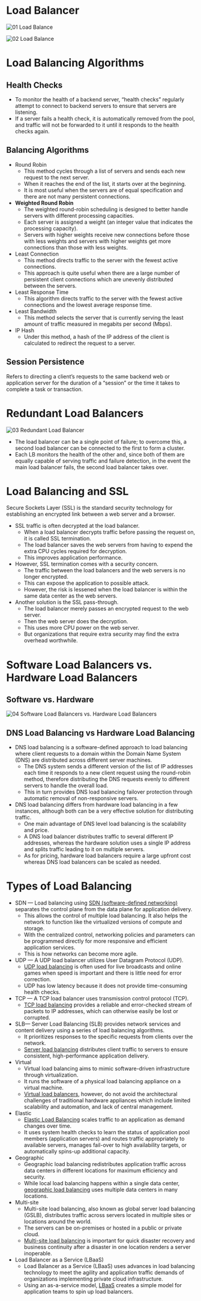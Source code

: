 # Load Balancer
![01 Load Balance](https://raw.githubusercontent.com/lambda826/My-Notebook/master/08%20Distributed%20System/01%20System%20Design/01%20System%20Design%20Tools/resource/load%20balance/01%20Load%20Balance.png)

![02 Load Balance](https://raw.githubusercontent.com/lambda826/My-Notebook/master/08%20Distributed%20System/01%20System%20Design/01%20System%20Design%20Tools/resource/load%20balance/02%20Load%20Balance.png)


# Load Balancing Algorithms
## Health Checks
- To monitor the health of a backend server, “health checks” regularly attempt to connect to backend servers to ensure that servers are listening.
- If a server fails a health check, it is automatically removed from the pool, and traffic will not be forwarded to it until it responds to the health checks again.

## Balancing Algorithms
- Round Robin
	- This method cycles through a list of servers and sends each new request to the next server.
	- When it reaches the end of the list, it starts over at the beginning.
	- It is most useful when the servers are of equal specification and there are not many persistent connections.
- **Weighted Round Robin**
	- The weighted round-robin scheduling is designed to better handle servers with different processing capacities.
	- Each server is assigned a weight (an integer value that indicates the processing capacity).
	- Servers with higher weights receive new connections before those with less weights and servers with higher weights get more connections than those with less weights.
- Least Connection
	- This method directs traffic to the server with the fewest active connections.
	- This approach is quite useful when there are a large number of persistent client connections which are unevenly distributed between the servers.
- Least Response Time
	- This algorithm directs traffic to the server with the fewest active connections and the lowest average response time.
- Least Bandwidth
	- This method selects the server that is currently serving the least amount of traffic measured in megabits per second (Mbps).
- IP Hash
	- Under this method, a hash of the IP address of the client is calculated to redirect the request to a server.

## Session Persistence
Refers to directing a client’s requests to the same backend web or application server for the duration of a “session” or the time it takes to complete a task or transaction.


# Redundant Load Balancers
![03 Redundant Load Balancer](https://raw.githubusercontent.com/lambda826/My-Notebook/master/08%20Distributed%20System/01%20System%20Design/01%20System%20Design%20Tools/resource/load%20balance/03%20Redundant%20Load%20Balancer.png)
- The load balancer can be a single point of failure; to overcome this, a second load balancer can be connected to the first to form a cluster.
- Each LB monitors the health of the other and, since both of them are equally capable of serving traffic and failure detection, in the event the main load balancer fails, the second load balancer takes over.


# Load Balancing and SSL
Secure Sockets Layer (SSL) is the standard security technology for establishing an encrypted link between a web server and a browser.
- SSL traffic is often decrypted at the load balancer.
	- When a load balancer decrypts traffic before passing the request on, it is called SSL termination.
	- The load balancer saves the web servers from having to expend the extra CPU cycles required for decryption.
	- This improves application performance.
- However, SSL termination comes with a security concern.
	- The traffic between the load balancers and the web servers is no longer encrypted.
	- This can expose the application to possible attack.
	- However, the risk is lessened when the load balancer is within the same data center as the web servers.
- Another solution is the SSL pass-through.
	- The load balancer merely passes an encrypted request to the web server.
	- Then the web server does the decryption.
	- This uses more CPU power on the web server.
	- But organizations that require extra security may find the extra overhead worthwhile.


# Software Load Balancers vs. Hardware Load Balancers
## Software vs. Hardware

![04 Software Load Balancers vs. Hardware Load Balancers](https://raw.githubusercontent.com/lambda826/My-Notebook/master/08%20Distributed%20System/01%20System%20Design/01%20System%20Design%20Tools/resource/load%20balance/04%20Software%20Load%20Balancers%20vs.%20Hardware%20Load%20Balancers.png)

## DNS Load Balancing vs Hardware Load Balancing
- DNS load balancing is a software-defined approach to load balancing where client requests to a domain within the Domain Name System (DNS) are distributed across different server machines.
	- The DNS system sends a different version of the list of IP addresses each time it responds to a new client request using the round-robin method, therefore distributing the DNS requests evenly to different servers to handle the overall load.
	- This in turn provides DNS load balancing failover protection through automatic removal of non-responsive servers.
- DNS load balancing differs from hardware load balancing in a few instances, although both can be a very effective solution for distributing traffic.
	- One main advantage of DNS level load balancing is the scalability and price.
	- A DNS load balancer distributes traffic to several different IP addresses, whereas the hardware solution uses a single IP address and splits traffic leading to it on multiple servers.
	- As for pricing, hardware load balancers require a large upfront cost whereas DNS load balancers can be scaled as needed.


# Types of Load Balancing

- SDN — Load balancing using [SDN (software-defined networking)](https://avinetworks.com/glossary/sdn-load-balancing/) separates the control plane from the data plane for application delivery.
	- This allows the control of multiple load balancing. It also helps the network to function like the virtualized versions of compute and storage.
	- With the centralized control, networking policies and parameters can be programmed directly for more responsive and efficient application services.
	- This is how networks can become more agile.
- UDP — A UDP load balancer utilizes User Datagram Protocol (UDP).
	- [UDP load balancing](https://avinetworks.com/glossary/udp-load-balancer/#:~:text=A%20UDP%20load%20balancer%20is,the%20internet%20protocol%20(IP).) is often used for live broadcasts and online games when speed is important and there is little need for error correction.
	- UDP has low latency because it does not provide time-consuming health checks.
- TCP — A TCP load balancer uses transmission control protocol (TCP).
	- [TCP load balancing](https://avinetworks.com/glossary/tcp-load-balancing/) provides a reliable and error-checked stream of packets to IP addresses, which can otherwise easily be lost or corrupted.
- SLB— Server Load Balancing (SLB) provides network services and content delivery using a series of load balancing algorithms.
	- It prioritizes responses to the specific requests from clients over the network.
	- [Server load balancing](https://avinetworks.com/glossary/server-load-balancer/) distributes client traffic to servers to ensure consistent, high-performance application delivery.
- Virtual
	- Virtual load balancing aims to mimic software-driven infrastructure through virtualization.
	- It runs the software of a physical load balancing appliance on a virtual machine.
	- [Virtual load balancers](https://avinetworks.com/glossary/virtual-load-balancer/), however, do not avoid the architectural challenges of traditional hardware appliances which include limited scalability and automation, and lack of central management.
- Elastic
	- [Elastic Load Balancing](https://avinetworks.com/glossary/elastic-load-balancer/) scales traffic to an application as demand changes over time.
	- It uses system health checks to learn the status of application pool members (application servers) and routes traffic appropriately to available servers, manages fail-over to high availability targets, or automatically spins-up additional capacity.
- Geographic
	- Geographic load balancing redistributes application traffic across data centers in different locations for maximum efficiency and security.
	- While local load balancing happens within a single data center, [geographic load balancing](https://avinetworks.com/glossary/geographic-load-balancing/) uses multiple data centers in many locations.
- Multi-site
	- Multi-site load balancing, also known as global server load balancing (GSLB), distributes traffic across servers located in multiple sites or locations around the world.
	- The servers can be on-premises or hosted in a public or private cloud.
	- [Multi-site load balancing](https://avinetworks.com/glossary/multi-site-load-balancing/) is important for quick disaster recovery and business continuity after a disaster in one location renders a server inoperable.
- Load Balancer as a Service (LBaaS)
	- Load Balancer as a Service (LBaaS) uses advances in load balancing technology to meet the agility and application traffic demands of organizations implementing private cloud infrastructure.
	- Using an as-a-service model, [LBaaS](https://avinetworks.com/glossary/load-balancing-as-a-service/) creates a simple model for application teams to spin up load balancers.
<!--stackedit_data:
eyJoaXN0b3J5IjpbLTE1NzIzNzAzNjMsLTM5MTAwODQ0MF19
-->
